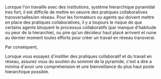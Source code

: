 Lorsque l'on travaille avec des institutions, système hierarchique pyramidal tres fort, il est difficile de mettre en oeuvre des pratiques collaboratives transversalles/en réseau. Pour les formateurs ou agents qui doivent mettre en place des pratiques collaboratives, il y a toujours le risque de que certains agents bloquent le processus collaboratifs (par manque d'habitude ou peur de la hierarchie), ou pire qu'un décideur haut placé arrivent et ruine au dernier moment toules efforts pour créer un travail en réseau transveral.

Par conséquent, 

Lorsque vous essayez d'instiller des pratiques collaboratif et du travail en réseau, assurez vous du soutien du sommet de la pyramide, c'est a dire a minima d'avoir une comprehension et une bienveillance du plus haut poste hierarchique possible.
